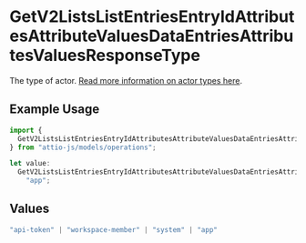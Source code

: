 # GetV2ListsListEntriesEntryIdAttributesAttributeValuesDataEntriesAttributesValuesResponseType

The type of actor. [Read more information on actor types here](/docs/actors).

## Example Usage

```typescript
import {
  GetV2ListsListEntriesEntryIdAttributesAttributeValuesDataEntriesAttributesValuesResponseType,
} from "attio-js/models/operations";

let value:
  GetV2ListsListEntriesEntryIdAttributesAttributeValuesDataEntriesAttributesValuesResponseType =
    "app";
```

## Values

```typescript
"api-token" | "workspace-member" | "system" | "app"
```